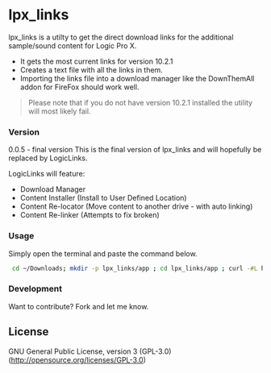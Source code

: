 # lpx_links

lpx_links is a utilty to get the direct download links for the additional sample/sound content for Logic Pro X.


  - It gets the most current links for version 10.2.1
  - Creates a text file with all the links in them.
  - Importing the links file into a download manager like the DownThemAll addon for FireFox should work well.

> Please note that if you do not have version 10.2.1
> installed the utility will most likely fail.


### Version
0.0.5 - final version
This is the final version of lpx_links and will hopefully be replaced by LogicLinks.

LogicLinks will feature:
* Download Manager
* Content Installer (Install to User Defined Location)
* Content Re-locator (Move content to another drive - with auto linking)
* Content Re-linker (Attempts to fix broken)

### Usage

Simply open the terminal and paste the command below.

```sh
 cd ~/Downloads; mkdir -p lpx_links/app ; cd lpx_links/app ; curl -#L https://github.com/davidteren/lpx_links/tarball/master | tar -xzv --strip-components 1 ; ./lpx_links.rb

```

### Development

Want to contribute? Fork and let me know.

License
----

GNU General Public License, version 3 (GPL-3.0)
(http://opensource.org/licenses/GPL-3.0)
